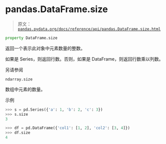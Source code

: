 # pandas.DataFrame.size

> 原文：[`pandas.pydata.org/docs/reference/api/pandas.DataFrame.size.html`](https://pandas.pydata.org/docs/reference/api/pandas.DataFrame.size.html)

```py
property DataFrame.size
```

返回一个表示此对象中元素数量的整数。

如果是 Series，则返回行数。否则，如果是 DataFrame，则返回行数乘以列数。

另请参阅

`ndarray.size`

数组中元素的数量。

示例

```py
>>> s = pd.Series({'a': 1, 'b': 2, 'c': 3})
>>> s.size
3 
```

```py
>>> df = pd.DataFrame({'col1': [1, 2], 'col2': [3, 4]})
>>> df.size
4 
```
